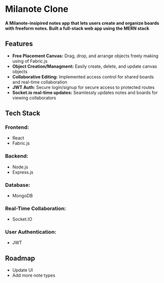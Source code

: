 # Milanote Clone

#### A Milanote-insipired notes app that lets users create and organize boards with freeform notes. Built a full-stack web app using the MERN stack


## Features
- **Free Placement Canvas:** Drag, drop, and arrange objects freely making using of Fabric.js
- **Object Creation/Managment:** Easily create, delete, and update canvas objects
- **Collaborative Editing:** Implemented access control for shared boards and real-time collaboration
- **JWT Auth:** Secure login/signup for secure access to protected routes
- **Socket.io real-time updates:** Seamlessly updates notes and boards for viewing collaborators

## Tech Stack
### Frontend:
- React
- Fabric.js
### Backend:
- Node.js
- Express.js
### Database:
- MongoDB
### Real-Time Collaboration: 
- Socket.IO
### User Authentication:
- JWT

## Roadmap
- Update UI
- Add more note types
